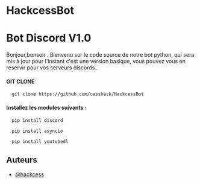 # HackcessBot
# Bot Discord V1.0 


Bonjour,bonsoir .
Bienvenu sur le code source de notre bot python,
qui sera mis à jour pour l'instant c'est une version basique,
vous pouvez vous en reservir pour vos serveurs discords . 

#### GIT CLONE

```http
  git clone https://github.com/cesshack/HackcessBot
```

#### Installez les modules suivants :
```http
  pip install discord
```
```http
  pip install asyncio
```
```http
  pip install youtubedl
```
## Auteurs

- [@hackcess](https://github.com/cesshack)
